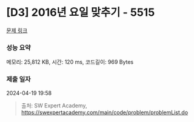 # [D3] 2016년 요일 맞추기 - 5515 

[문제 링크](https://swexpertacademy.com/main/code/problem/problemDetail.do?contestProbId=AWWOwecaFrIDFAV4) 

### 성능 요약

메모리: 25,812 KB, 시간: 120 ms, 코드길이: 969 Bytes

### 제출 일자

2024-04-19 19:58



> 출처: SW Expert Academy, https://swexpertacademy.com/main/code/problem/problemList.do